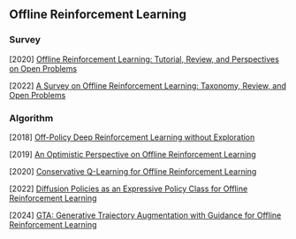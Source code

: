 ## Offline Reinforcement Learning

### Survey

[2020] [Offline Reinforcement Learning: Tutorial, Review, and Perspectives on Open Problems](https://arxiv.org/abs/2005.01643)

[2022] [A Survey on Offline Reinforcement Learning: Taxonomy, Review, and Open Problems](https://arxiv.org/abs/2203.01387)



### Algorithm

[2018] [Off-Policy Deep Reinforcement Learning without Exploration](https://arxiv.org/abs/1812.02900)

[2019] [An Optimistic Perspective on Offline Reinforcement Learning](https://arxiv.org/abs/1907.04543)

[2020] [Conservative Q-Learning for Offline Reinforcement Learning](https://arxiv.org/abs/2006.04779)

[2022] [Diffusion Policies as an Expressive Policy Class for Offline Reinforcement Learning](https://arxiv.org/abs/2208.06193)

[2024] [GTA: Generative Trajectory Augmentation with Guidance for Offline Reinforcement Learning](https://arxiv.org/abs/2405.16907)
